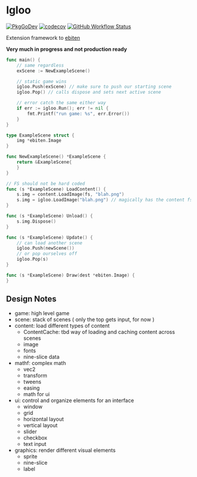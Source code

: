 # Igloo

[![PkgGoDev](https://pkg.go.dev/badge/github.com/miniscruff/igloo)](https://pkg.go.dev/github.com/miniscruff/igloo)
[![codecov](https://codecov.io/gh/miniscruff/igloo/branch/main/graph/badge.svg?token=1tn4p0EOAC)](https://codecov.io/gh/miniscruff/igloo/)
[![GitHub Workflow Status](https://img.shields.io/github/workflow/status/miniscruff/igloo/unit%20test%20and%20coverage)](https://github.com/miniscruff/igloo/actions?query=workflow%3A"unit+test+and+coverage")

Extension framework to [ebiten](https://github.com/hajimehoshi/ebiten)

**Very much in progress and not production ready**

```go
func main() {
    // same regardless
    exScene := NewExampleScene()

    // static game wins
    igloo.Push(exScene) // make sure to push our starting scene
    igloo.Pop() // calls dispose and sets next active scene

    // error catch the same either way
	if err := igloo.Run(); err != nil {
		fmt.Printf("run game: %s", err.Error())
	}
}

type ExampleScene struct {
    img *ebiten.Image
}

func NewExampleScene() *ExampleScene {
    return &ExampleScene{
    }
}

// FS should not be hard coded
func (s *ExampleScene) LoadContent() {
    s.img = content.LoadImage(fs, "blah.png")
    s.img = igloo.LoadImage("blah.png") // magically has the content fs
}

func (s *ExampleScene) Unload() {
    s.img.Dispose()
}

func (s *ExampleScene) Update() {
    // can load another scene
    igloo.Push(newScene())
    // or pop ourselves off
    igloo.Pop(s)
}

func (s *ExampleScene) Draw(dest *ebiten.Image) {
}

```

## Design Notes
* game: high level game
* scene: stack of scenes ( only the top gets input, for now )
* content: load different types of content
    * ContentCache: tbd way of loading and caching content across scenes
    * image
    * fonts
    * nine-slice data
* mathf: complex math
    * vec2
    * transform
    * tweens
    * easing
    * math for ui
* ui: control and organize elements for an interface
    * window
    * grid
    * horizontal layout
    * vertical layout
    * slider
    * checkbox
    * text input
* graphics: render different visual elements
    * sprite
    * nine-slice
    * label
